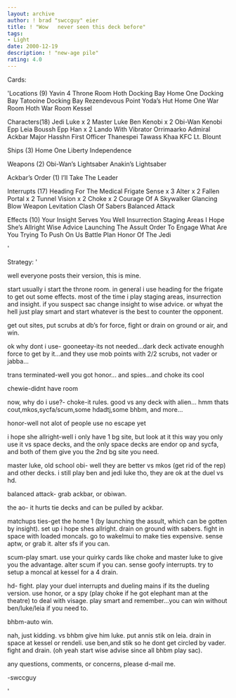 ```yaml
---
layout: archive
author: ! brad "swccguy" eier
title: ! "Wow   never seen this deck before"
tags:
- Light
date: 2000-12-19
description: ! "new-age pile"
rating: 4.0
---
```

Cards: 

'Locations (9)
Yavin 4 Throne Room
Hoth Docking Bay
Home One Docking Bay
Tatooine Docking Bay
Rezendevous Point
Yoda’s Hut
Home One War Room
Hoth War Room
Kessel

Characters(18)
Jedi Luke x 2
Master Luke
Ben Kenobi x 2
Obi-Wan Kenobi
Epp Leia
Boussh
Epp Han x 2
Lando With Vibrator
Orrimaarko
Admiral Ackbar
Major Hasshn
First Officer Thanespei
Tawass Khaa
KFC
Lt. Blount

Ships (3)
Home One
Liberty
Independence

Weapons (2)
Obi-Wan’s Lightsaber
Anakin’s Lightsaber

Ackbar’s Order (1)
I’ll Take The Leader

Interrupts (17)
Heading For The Medical Frigate
Sense x 3
Alter x 2
Fallen Portal x 2
Tunnel Vision x 2
Choke x 2
Courage Of A Skywalker
Glancing Blow
Weapon Levitation
Clash Of Sabers
Balanced Attack

Effects (10)
Your Insight Serves You Well
Insurrection
Staging Areas
I Hope She’s Allright
Wise Advice
Launching The Assult
Order To Engage
What Are You Trying To Push On Us
Battle Plan
Honor Of The Jedi


'

Strategy: '

well everyone posts their version, this is mine.

start usually i start the throne room. in general i use heading for the frigate to get out some effects. most of the time i play staging areas, insurrection and insight. if you suspect sac change insight to wise advice. or whyat the hell just play smart and start whatever is the best to counter the opponent.

get out sites, put scrubs at db’s for force, fight or drain on ground or air, and win.

ok why dont i use-
gooneetay-its not needed...dark deck activate enoughh force to get by it...and they use mob points with 2/2 scrubs, not vader or jabba...

trans terminated-well you got honor... and spies...and choke its cool

chewie-didnt have room

now, why do i use?-
choke-it rules. good vs any deck with alien... hmm thats cout,mkos,sycfa/scum,some hdadtj,some bhbm, and more...

honor-well not alot of people use no escape yet

i hope she allright-well i only have 1 bg site, but look at it this way you only use it vs space decks, and the only space decks are endor op and sycfa, and both of them give you the 2nd bg site you need.

master luke, old school obi- well they are better vs mkos (get rid of the rep) and other decks. i still play ben and jedi luke tho, they are ok at
the duel vs hd.

balanced attack- grab ackbar, or obiwan.

the ao- it hurts tie decks and can be pulled by ackbar.

matchups
ties-get the home 1 (by launching the assult, which can be gotten by insight). set up i hope shes allright. drain on ground with sabers. fight in space with loaded moncals. go to wakelmui to make ties expensive. sense aptw, or grab it. alter sfs if you can.

scum-play smart. use your quirky cards like choke and master luke to give you the advantage. alter scum if you can. sense goofy interrupts. try to setup a moncal at kessel for a 4 drain.

hd- fight. play your duel interrupts and dueling mains if its the dueling version. use honor, or a spy (play choke if he got elephant man at the theatre) to deal with visage. play smart and remember...you can win without ben/luke/leia if you need to.

bhbm-auto win.



nah, just kidding.
vs bhbm give him luke. put annis stik on leia. drain in space at kessel or rendeli. use ben,and stik so he dont get circled by vader. fight and drain. (oh yeah start wise advise since all bhbm play sac).




any questions, comments, or concerns, please d-mail me.


-swccguy


'